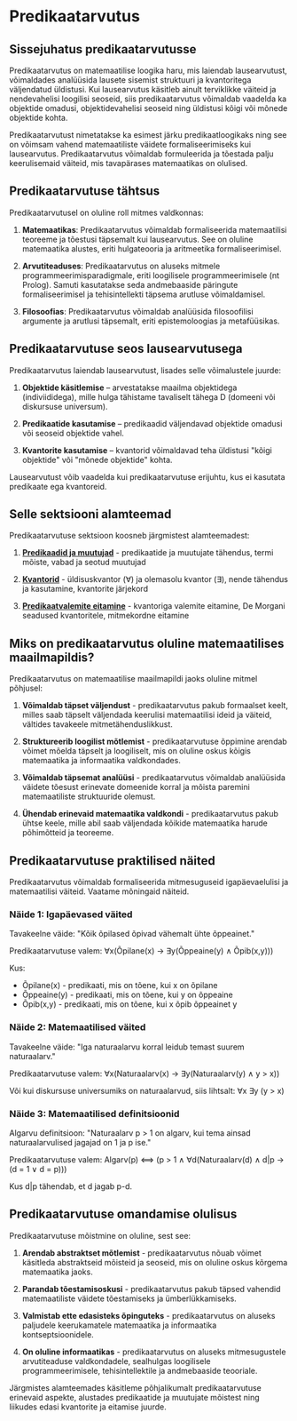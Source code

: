 # Predikaatarvutus

## Sissejuhatus predikaatarvutusse

Predikaatarvutus on matemaatilise loogika haru, mis laiendab lausearvutust, võimaldades analüüsida lausete sisemist struktuuri ja kvantoritega väljendatud üldistusi. Kui lausearvutus käsitleb ainult terviklikke väiteid ja nendevahelisi loogilisi seoseid, siis predikaatarvutus võimaldab vaadelda ka objektide omadusi, objektidevahelisi seoseid ning üldistusi kõigi või mõnede objektide kohta.

Predikaatarvutust nimetatakse ka esimest järku predikaatloogikaks ning see on võimsam vahend matemaatiliste väidete formaliseerimiseks kui lausearvutus. Predikaatarvutus võimaldab formuleerida ja tõestada palju keerulisemaid väiteid, mis tavapärases matemaatikas on olulised.

## Predikaatarvutuse tähtsus

Predikaatarvutusel on oluline roll mitmes valdkonnas:

1. **Matemaatikas**: Predikaatarvutus võimaldab formaliseerida matemaatilisi teoreeme ja tõestusi täpsemalt kui lausearvutus. See on oluline matemaatika alustes, eriti hulgateooria ja aritmeetika formaliseerimisel.

2. **Arvutiteaduses**: Predikaatarvutus on aluseks mitmele programmeerimisparadigmale, eriti loogilisele programmeerimisele (nt Prolog). Samuti kasutatakse seda andmebaaside päringute formaliseerimisel ja tehisintellekti täpsema arutluse võimaldamisel.

3. **Filosoofias**: Predikaatarvutus võimaldab analüüsida filosoofilisi argumente ja arutlusi täpsemalt, eriti epistemoloogias ja metafüüsikas.

## Predikaatarvutuse seos lausearvutusega

Predikaatarvutus laiendab lausearvutust, lisades selle võimalustele juurde:

1. **Objektide käsitlemise** – arvestatakse maailma objektidega (indiviididega), mille hulga tähistame tavaliselt tähega D (domeeni või diskursuse universum).

2. **Predikaatide kasutamise** – predikaadid väljendavad objektide omadusi või seoseid objektide vahel.

3. **Kvantorite kasutamise** – kvantorid võimaldavad teha üldistusi "kõigi objektide" või "mõnede objektide" kohta.

Lausearvutust võib vaadelda kui predikaatarvutuse erijuhtu, kus ei kasutata predikaate ega kvantoreid.

## Selle sektsiooni alamteemad

Predikaatarvutuse sektsioon koosneb järgmistest alamteemadest:

1. **[Predikaadid ja muutujad](./2-1-predikaadid.md)** - predikaatide ja muutujate tähendus, termi mõiste, vabad ja seotud muutujad

2. **[Kvantorid](./2-2-kvantorid.md)** - üldisuskvantor (∀) ja olemasolu kvantor (∃), nende tähendus ja kasutamine, kvantorite järjekord

3. **[Predikaatvalemite eitamine](./2-3-eitamine.md)** - kvantoriga valemite eitamine, De Morgani seadused kvantoritele, mitmekordne eitamine

## Miks on predikaatarvutus oluline matemaatilises maailmapildis?

Predikaatarvutus on matemaatilise maailmapildi jaoks oluline mitmel põhjusel:

1. **Võimaldab täpset väljendust** - predikaatarvutus pakub formaalset keelt, milles saab täpselt väljendada keerulisi matemaatilisi ideid ja väiteid, vältides tavakeele mitmetähenduslikkust.

2. **Struktureerib loogilist mõtlemist** - predikaatarvutuse õppimine arendab võimet mõelda täpselt ja loogiliselt, mis on oluline oskus kõigis matemaatika ja informaatika valdkondades.

3. **Võimaldab täpsemat analüüsi** - predikaatarvutus võimaldab analüüsida väidete tõesust erinevate domeenide korral ja mõista paremini matemaatiliste struktuuride olemust.

4. **Ühendab erinevaid matemaatika valdkondi** - predikaatarvutus pakub ühtse keele, mille abil saab väljendada kõikide matemaatika harude põhimõtteid ja teoreeme.

## Predikaatarvutuse praktilised näited

Predikaatarvutus võimaldab formaliseerida mitmesuguseid igapäevaelulisi ja matemaatilisi väiteid. Vaatame mõningaid näiteid.

### Näide 1: Igapäevased väited

Tavakeelne väide: "Kõik õpilased õpivad vähemalt ühte õppeainet."

Predikaatarvutuse valem: ∀x(Õpilane(x) → ∃y(Õppeaine(y) ∧ Õpib(x,y)))

Kus:
- Õpilane(x) - predikaati, mis on tõene, kui x on õpilane
- Õppeaine(y) - predikaati, mis on tõene, kui y on õppeaine
- Õpib(x,y) - predikaati, mis on tõene, kui x õpib õppeainet y

### Näide 2: Matemaatilised väited

Tavakeelne väide: "Iga naturaalarvu korral leidub temast suurem naturaalarv."

Predikaatarvutuse valem: ∀x(Naturaalarv(x) → ∃y(Naturaalarv(y) ∧ y > x))

Või kui diskursuse universumiks on naturaalarvud, siis lihtsalt: ∀x ∃y (y > x)

### Näide 3: Matemaatilised definitsioonid

Algarvu definitsioon: "Naturaalarv p > 1 on algarv, kui tema ainsad naturaalarvulised jagajad on 1 ja p ise."

Predikaatarvutuse valem: Algarv(p) ⟺ (p > 1 ∧ ∀d(Naturaalarv(d) ∧ d|p → (d = 1 ∨ d = p)))

Kus d|p tähendab, et d jagab p-d.

## Predikaatarvutuse omandamise olulisus

Predikaatarvutuse mõistmine on oluline, sest see:

1. **Arendab abstraktset mõtlemist** - predikaatarvutus nõuab võimet käsitleda abstraktseid mõisteid ja seoseid, mis on oluline oskus kõrgema matemaatika jaoks.

2. **Parandab tõestamisoskusi** - predikaatarvutus pakub täpsed vahendid matemaatiliste väidete tõestamiseks ja ümberlükkamiseks.

3. **Valmistab ette edasisteks õpinguteks** - predikaatarvutus on aluseks paljudele keerukamatele matemaatika ja informaatika kontseptsioonidele.

4. **On oluline informaatikas** - predikaatarvutus on aluseks mitmesugustele arvutiteaduse valdkondadele, sealhulgas loogilisele programmeerimisele, tehisintellektile ja andmebaaside teooriale.

Järgmistes alamteemades käsitleme põhjalikumalt predikaatarvutuse erinevaid aspekte, alustades predikaatide ja muutujate mõistest ning liikudes edasi kvantorite ja eitamise juurde.